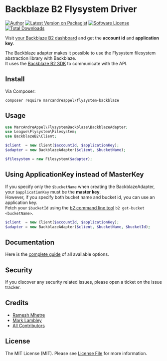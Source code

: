 # Backblaze B2 Flysystem Driver

[![Author](http://img.shields.io/badge/author-@marc_andre-blue.svg?style=flat-square)](https://twitter.com/marc_andre)
[![Latest Version on Packagist](https://img.shields.io/packagist/v/marcandreappel/flysystem-backblaze.svg?style=flat-square)](https://packagist.org/packages/marcandreappel/flysystem-backblaze)
[![Software License][ico-license]](LICENSE.md)
[![Total Downloads](https://img.shields.io/packagist/dt/marcandreappel/flysystem-backblaze.svg?style=flat-square)](https://packagist.org/packages/marcandreappel/flysystem-backblaze)

Visit [your Backblaze B2 dashboard](https://secure.backblaze.com/b2_buckets.htm) and get the **account id** and 
**application key**.

The Backblaze adapter makes it possible to use the Flysystem filesystem abstraction library with Backblaze.\
It uses the [Backblaze B2 SDK](https://github.com/cwhite92/b2-sdk-php) to communicate with the API.

## Install
Via Composer:

```shell
composer require marcandreappel/flysystem-backblaze
```

## Usage
```php
use MarcAndreAppel\FlysystemBackblaze\BackblazeAdapter;
use League\Flysystem\Filesystem;
use BackblazeB2\Client;

$client  = new Client($accountId, $applicationKey);
$adapter = new BackblazeAdapter($client, $bucketName);

$filesystem = new Filesystem($adapter);
```

## Using ApplicationKey instead of MasterKey
If you specify only the `$bucketName` when creating the BackblazeAdapter, your `$applicationKey` must be the 
**master key**.\
However, if you specify both bucket name and bucket id, you can use an application key.\
Fetch your `$bucketId` using the [b2 command line tool](https://www.backblaze.com/b2/docs/quick_command_line.html)
`b2 get-bucket <bucketName>`. 

```php
$client  = new Client($accountId, $applicationKey);
$adapter = new BackblazeAdapter($client, $bucketName, $bucketId);
```

## Documentation
Here is the [complete guide](https://flysystem.thephpleague.com/docs/usage/filesystem-api/) of all available options.

## Security
If you discover any security related issues, please open a ticket on the issue tracker.

## Credits
- [Ramesh Mhetre](https://github.com/mhetreramesh)
- [Mark Lambley](https://github.com/mlambley)
- [All Contributors](https://github.com/gliterd/flysystem-backblaze/graphs/contributors)

## License
The MIT License (MIT). Please see [License File](LICENSE.md) for more information.

[ico-license]: https://img.shields.io/badge/license-MIT-brightgreen.svg?style=flat-square
